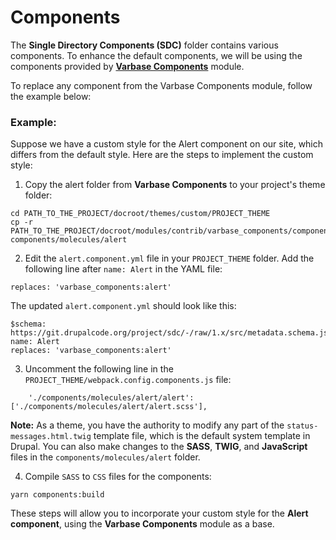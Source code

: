 # Components

The **Single Directory Components (SDC)** folder contains various components. To enhance the default components, we will be using the components provided by **[Varbase Components](https://www.drupal.org/project/varbase_components)** module.

To replace any component from the Varbase Components module, follow the example below:

### Example:
Suppose we have a custom style for the Alert component on our site, which differs from the default style. Here are the steps to implement the custom style:

1. Copy the alert folder from **Varbase Components** to your project's theme folder:
```
cd PATH_TO_THE_PROJECT/docroot/themes/custom/PROJECT_THEME
cp -r PATH_TO_THE_PROJECT/docroot/modules/contrib/varbase_components/components/molecules/alert components/molecules/alert
```

2. Edit the `alert.component.yml` file in your `PROJECT_THEME` folder. Add the following line after `name: Alert` in the YAML file:
```
replaces: 'varbase_components:alert'
```
The updated `alert.component.yml` should look like this:

```
$schema: https://git.drupalcode.org/project/sdc/-/raw/1.x/src/metadata.schema.json
name: Alert
replaces: 'varbase_components:alert'
```

3. Uncomment the following line in the `PROJECT_THEME/webpack.config.components.js` file:
```
    './components/molecules/alert/alert': ['./components/molecules/alert/alert.scss'],
```

**Note:** As a theme, you have the authority to modify any part of the `status-messages.html.twig` template file, which is the default system template in Drupal. You can also make changes to the **SASS**, **TWIG**, and **JavaScript** files in the `components/molecules/alert` folder.

4. Compile `SASS` to `CSS` files for the components:
```
yarn components:build
```

These steps will allow you to incorporate your custom style for the **Alert component**, using the **Varbase Components** module as a base.